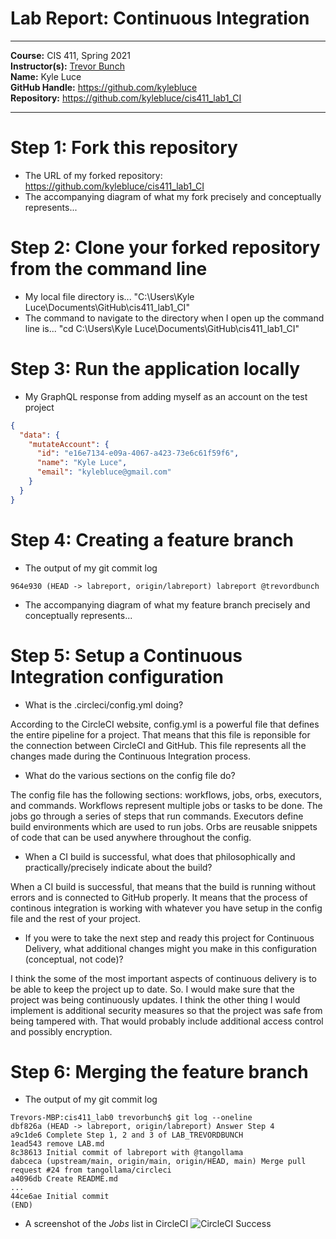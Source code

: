# Lab Report: Continuous Integration
___
**Course:** CIS 411, Spring 2021  
**Instructor(s):** [Trevor Bunch](https://github.com/trevordbunch)  
**Name:** Kyle Luce  
**GitHub Handle:** https://github.com/kylebluce  
**Repository:** https://github.com/kylebluce/cis411_lab1_CI  
___

# Step 1: Fork this repository
- The URL of my forked repository: https://github.com/kylebluce/cis411_lab1_CI
- The accompanying diagram of what my fork precisely and conceptually represents...

# Step 2: Clone your forked repository from the command line  
- My local file directory is... "C:\Users\Kyle Luce\Documents\GitHub\cis411_lab1_CI"    
- The command to navigate to the directory when I open up the command line is... "cd C:\Users\Kyle Luce\Documents\GitHub\cis411_lab1_CI"    

# Step 3: Run the application locally
- My GraphQL response from adding myself as an account on the test project
``` json
{
  "data": {
    "mutateAccount": {
      "id": "e16e7134-e09a-4067-a423-73e6c61f59f6",
      "name": "Kyle Luce",
      "email": "kylebluce@gmail.com"
    }
  }
}
```

# Step 4: Creating a feature branch
- The output of my git commit log
```
964e930 (HEAD -> labreport, origin/labreport) labreport @trevordbunch
```
- The accompanying diagram of what my feature branch precisely and conceptually represents...

# Step 5: Setup a Continuous Integration configuration
- What is the .circleci/config.yml doing?  

According to the CircleCI website, config.yml is a powerful file that defines the entire pipeline for a project. That means that this file is reponsible for the connection between CircleCI and GitHub. This file represents all the changes made during the Continuous Integration process.

- What do the various sections on the config file do? 

The config file has the following sections: workflows, jobs, orbs, executors, and commands. Workflows represent multiple jobs or tasks to be done. The jobs go through a series of steps that run commands. Executors define build environments which are used to run jobs. Orbs are reusable snippets of code that can be used anywhere throughout the config.
   
- When a CI build is successful, what does that philosophically and practically/precisely indicate about the build?  

When a CI build is successful, that means that the build is running without errors and is connected to GitHub properly. It means that the process of continous integration is working with whatever you have setup in the config file and the rest of your project.

- If you were to take the next step and ready this project for Continuous Delivery, what additional changes might you make in this configuration (conceptual, not code)?  

I think the some of the most important aspects of continuous delivery is to be able to keep the project up to date. So. I would make sure that the project was being continuously updates. I think the other thing I would implement is additional security measures so that the project was safe from being tampered with. That would probably include additional access control and possibly encryption.
   

# Step 6: Merging the feature branch
* The output of my git commit log
```
Trevors-MBP:cis411_lab0 trevorbunch$ git log --oneline
dbf826a (HEAD -> labreport, origin/labreport) Answer Step 4
a9c1de6 Complete Step 1, 2 and 3 of LAB_TREVORDBUNCH
1ead543 remove LAB.md
8c38613 Initial commit of labreport with @tangollama
dabceca (upstream/main, origin/main, origin/HEAD, main) Merge pull request #24 from tangollama/circleci
a4096db Create README.md
...
44ce6ae Initial commit
(END)
```

* A screenshot of the _Jobs_ list in CircleCI
![CircleCI Success](../assets/circleci_success.png)

